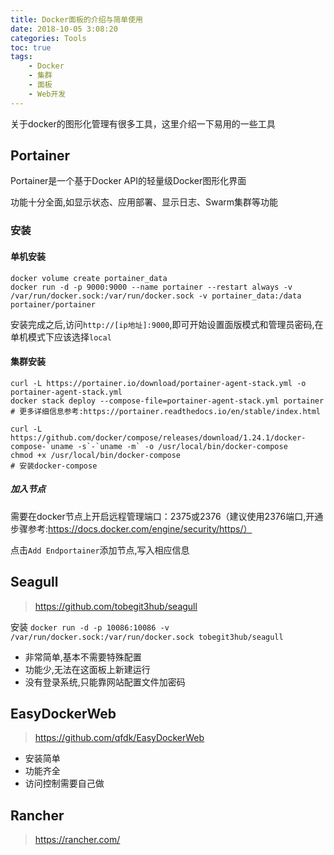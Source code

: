 ```yaml
---
title: Docker面板的介绍与简单使用
date: 2018-10-05 3:08:20
categories: Tools
toc: true
tags:
    - Docker
    - 集群
    - 面板
    - Web开发
---
```


关于docker的图形化管理有很多工具，这里介绍一下易用的一些工具

<!--more-->

## Portainer

Portainer是一个基于Docker API的轻量级Docker图形化界面

功能十分全面,如显示状态、应用部署、显示日志、Swarm集群等功能

### 安装

#### 单机安装

```
docker volume create portainer_data
docker run -d -p 9000:9000 --name portainer --restart always -v /var/run/docker.sock:/var/run/docker.sock -v portainer_data:/data portainer/portainer
```

安装完成之后,访问``http://[ip地址]:9000``,即可开始设置面版模式和管理员密码,在单机模式下应该选择``local``

#### 集群安装

```
curl -L https://portainer.io/download/portainer-agent-stack.yml -o portainer-agent-stack.yml
docker stack deploy --compose-file=portainer-agent-stack.yml portainer
# 更多详细信息参考:https://portainer.readthedocs.io/en/stable/index.html
```

```
curl -L https://github.com/docker/compose/releases/download/1.24.1/docker-compose-`uname -s`-`uname -m` -o /usr/local/bin/docker-compose
chmod +x /usr/local/bin/docker-compose
# 安装docker-compose
```

##### 加入节点

需要在docker节点上开启远程管理端口：2375或2376（建议使用2376端口,开通步骤参考:https://docs.docker.com/engine/security/https/）

点击``Add Endportainer``添加节点,写入相应信息

## Seagull

> https://github.com/tobegit3hub/seagull

安装 ``docker run -d -p 10086:10086 -v /var/run/docker.sock:/var/run/docker.sock tobegit3hub/seagull``

- 非常简单,基本不需要特殊配置
- 功能少,无法在这面板上新建运行
- 没有登录系统,只能靠网站配置文件加密码

## EasyDockerWeb

> https://github.com/qfdk/EasyDockerWeb

- 安装简单
- 功能齐全
- 访问控制需要自己做

## Rancher

> https://rancher.com/
